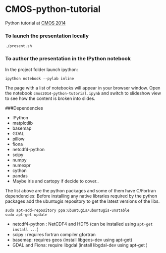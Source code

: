 CMOS-python-tutorial
====================

Python tutorial at [CMOS 2014](http://www.cmos.ca/congress2014/index.php/en/)


### To launch the presentation locally

    ./present.sh

### To author the presentation in the IPython notebook    

In the project folder launch ipython:

    ipython notebook --pylab inline
    
The page with a list of notebooks will appear in your browser window. Open the notebook `cmos2014-python-tutorial.ipynb` and switch to slideshow view to see how the content is broken into slides.


###Dependencies

* IPython
* matplotlib
* basemap
* GDAL
* pillow
* fiona
* netcdf4-python
* scipy
* numpy
* numexpr
* cython
* pandas
* Maybe iris and cartopy if decide to cover..


The list above are the python packages and some of them have C/Fortran dependencies:
Before installing any native libraries required by the python packages add the ubuntugis repository to get the latest versions of the libs.

    sudo apt-add-repository ppa:ubuntugis/ubuntugis-unstable
    sudo apt-get update


* netcdf4-python : NetCDF4 and HDF5 (can be installed using `apt-get install ...`)
* scipy : requires fortran compiler gfortran 
* basemap: requires geos (install libgeos-dev using apt-get)
* GDAL and Fiona: require libgdal (install libgdal-dev using apt-get )

